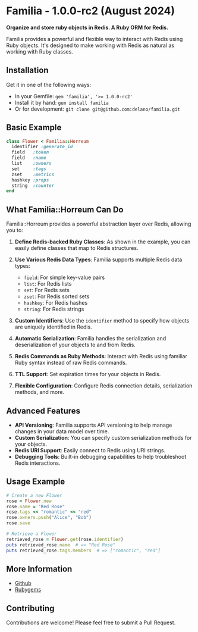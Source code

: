 # Familia - 1.0.0-rc2 (August 2024)

**Organize and store ruby objects in Redis. A Ruby ORM for Redis.**

Familia provides a powerful and flexible way to interact with Redis using Ruby objects. It's designed to make working with Redis as natural as working with Ruby classes.

## Installation

Get it in one of the following ways:

* In your Gemfile: `gem 'familia', '>= 1.0.0-rc2'`
* Install it by hand: `gem install familia`
* Or for development: `git clone git@github.com:delano/familia.git`

## Basic Example

```ruby
class Flower < Familia::Horreum
  identifier :generate_id
  field   :token
  field   :name
  list    :owners
  set     :tags
  zset    :metrics
  hashkey :props
  string  :counter
end
```

## What Familia::Horreum Can Do

Familia::Horreum provides a powerful abstraction layer over Redis, allowing you to:

1. **Define Redis-backed Ruby Classes**: As shown in the example, you can easily define classes that map to Redis structures.

2. **Use Various Redis Data Types**: Familia supports multiple Redis data types:
   - `field`: For simple key-value pairs
   - `list`: For Redis lists
   - `set`: For Redis sets
   - `zset`: For Redis sorted sets
   - `hashkey`: For Redis hashes
   - `string`: For Redis strings

3. **Custom Identifiers**: Use the `identifier` method to specify how objects are uniquely identified in Redis.

4. **Automatic Serialization**: Familia handles the serialization and deserialization of your objects to and from Redis.

5. **Redis Commands as Ruby Methods**: Interact with Redis using familiar Ruby syntax instead of raw Redis commands.

6. **TTL Support**: Set expiration times for your objects in Redis.

7. **Flexible Configuration**: Configure Redis connection details, serialization methods, and more.

## Advanced Features

- **API Versioning**: Familia supports API versioning to help manage changes in your data model over time.
- **Custom Serialization**: You can specify custom serialization methods for your objects.
- **Redis URI Support**: Easily connect to Redis using URI strings.
- **Debugging Tools**: Built-in debugging capabilities to help troubleshoot Redis interactions.

## Usage Example

```ruby
# Create a new Flower
rose = Flower.new
rose.name = "Red Rose"
rose.tags << "romantic" << "red"
rose.owners.push("Alice", "Bob")
rose.save

# Retrieve a Flower
retrieved_rose = Flower.get(rose.identifier)
puts retrieved_rose.name  # => "Red Rose"
puts retrieved_rose.tags.members  # => ["romantic", "red"]
```

## More Information

* [Github](https://github.com/delano/familia)
* [Rubygems](https://rubygems.org/gems/familia)

## Contributing

Contributions are welcome! Please feel free to submit a Pull Request.
